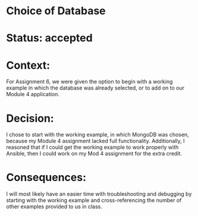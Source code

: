 # Choice of Database
# Status: accepted
# Context:
For Assignment 6, we were given the option to begin with a working example in which the database was already selected, or to add on to our Module 4 application.
# Decision:
I chose to start with the working example, in which MongoDB was chosen, because my Module 4 assignment lacked full functionality. Additionally, I reasoned that if I could get the working example to work properly with Ansible, then I could work on my Mod 4 assignment for the extra credit.
# Consequences:
I will most likely have an easier time with troubleshooting and debugging by starting with the working example and cross-referencing the number of other examples provided to us in class.
